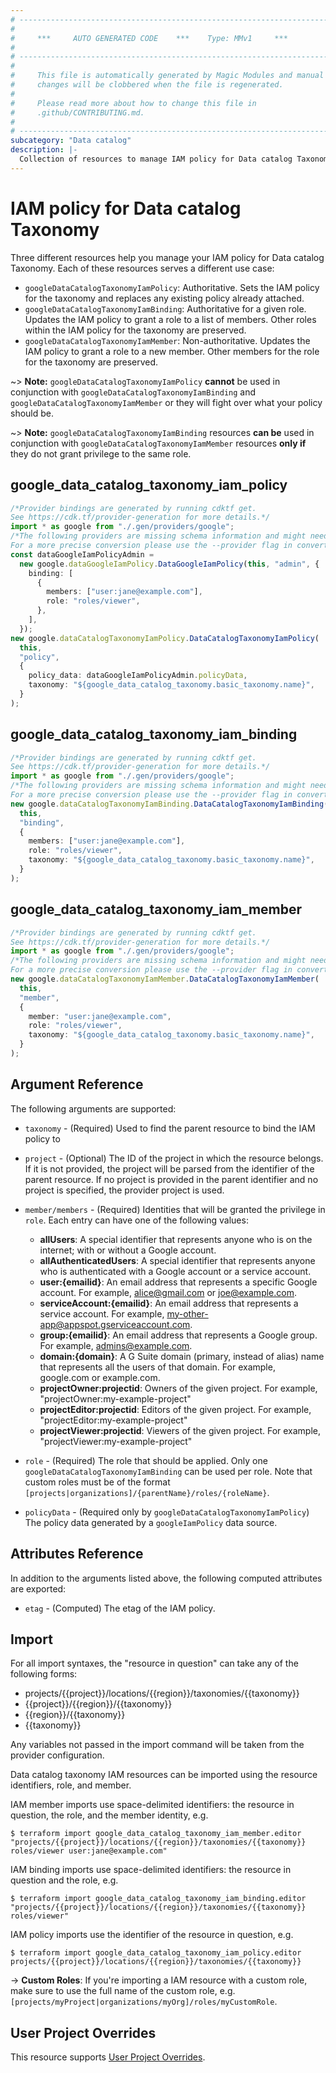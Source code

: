 ```yaml
---
# ----------------------------------------------------------------------------
#
#     ***     AUTO GENERATED CODE    ***    Type: MMv1     ***
#
# ----------------------------------------------------------------------------
#
#     This file is automatically generated by Magic Modules and manual
#     changes will be clobbered when the file is regenerated.
#
#     Please read more about how to change this file in
#     .github/CONTRIBUTING.md.
#
# ----------------------------------------------------------------------------
subcategory: "Data catalog"
description: |-
  Collection of resources to manage IAM policy for Data catalog Taxonomy
---
```


# IAM policy for Data catalog Taxonomy

Three different resources help you manage your IAM policy for Data catalog Taxonomy. Each of these resources serves a different use case:

* `googleDataCatalogTaxonomyIamPolicy`: Authoritative. Sets the IAM policy for the taxonomy and replaces any existing policy already attached.
* `googleDataCatalogTaxonomyIamBinding`: Authoritative for a given role. Updates the IAM policy to grant a role to a list of members. Other roles within the IAM policy for the taxonomy are preserved.
* `googleDataCatalogTaxonomyIamMember`: Non-authoritative. Updates the IAM policy to grant a role to a new member. Other members for the role for the taxonomy are preserved.

\~> **Note:** `googleDataCatalogTaxonomyIamPolicy` **cannot** be used in conjunction with `googleDataCatalogTaxonomyIamBinding` and `googleDataCatalogTaxonomyIamMember` or they will fight over what your policy should be.

\~> **Note:** `googleDataCatalogTaxonomyIamBinding` resources **can be** used in conjunction with `googleDataCatalogTaxonomyIamMember` resources **only if** they do not grant privilege to the same role.

## google\_data\_catalog\_taxonomy\_iam\_policy

```typescript
/*Provider bindings are generated by running cdktf get.
See https://cdk.tf/provider-generation for more details.*/
import * as google from "./.gen/providers/google";
/*The following providers are missing schema information and might need manual adjustments to synthesize correctly: google.
For a more precise conversion please use the --provider flag in convert.*/
const dataGoogleIamPolicyAdmin =
  new google.dataGoogleIamPolicy.DataGoogleIamPolicy(this, "admin", {
    binding: [
      {
        members: ["user:jane@example.com"],
        role: "roles/viewer",
      },
    ],
  });
new google.dataCatalogTaxonomyIamPolicy.DataCatalogTaxonomyIamPolicy(
  this,
  "policy",
  {
    policy_data: dataGoogleIamPolicyAdmin.policyData,
    taxonomy: "${google_data_catalog_taxonomy.basic_taxonomy.name}",
  }
);

```

## google\_data\_catalog\_taxonomy\_iam\_binding

```typescript
/*Provider bindings are generated by running cdktf get.
See https://cdk.tf/provider-generation for more details.*/
import * as google from "./.gen/providers/google";
/*The following providers are missing schema information and might need manual adjustments to synthesize correctly: google.
For a more precise conversion please use the --provider flag in convert.*/
new google.dataCatalogTaxonomyIamBinding.DataCatalogTaxonomyIamBinding(
  this,
  "binding",
  {
    members: ["user:jane@example.com"],
    role: "roles/viewer",
    taxonomy: "${google_data_catalog_taxonomy.basic_taxonomy.name}",
  }
);

```

## google\_data\_catalog\_taxonomy\_iam\_member

```typescript
/*Provider bindings are generated by running cdktf get.
See https://cdk.tf/provider-generation for more details.*/
import * as google from "./.gen/providers/google";
/*The following providers are missing schema information and might need manual adjustments to synthesize correctly: google.
For a more precise conversion please use the --provider flag in convert.*/
new google.dataCatalogTaxonomyIamMember.DataCatalogTaxonomyIamMember(
  this,
  "member",
  {
    member: "user:jane@example.com",
    role: "roles/viewer",
    taxonomy: "${google_data_catalog_taxonomy.basic_taxonomy.name}",
  }
);

```

## Argument Reference

The following arguments are supported:

*   `taxonomy` - (Required) Used to find the parent resource to bind the IAM policy to

*   `project` - (Optional) The ID of the project in which the resource belongs.
    If it is not provided, the project will be parsed from the identifier of the parent resource. If no project is provided in the parent identifier and no project is specified, the provider project is used.

*   `member/members` - (Required) Identities that will be granted the privilege in `role`.
    Each entry can have one of the following values:
    * **allUsers**: A special identifier that represents anyone who is on the internet; with or without a Google account.
    * **allAuthenticatedUsers**: A special identifier that represents anyone who is authenticated with a Google account or a service account.
    * **user:{emailid}**: An email address that represents a specific Google account. For example, alice@gmail.com or joe@example.com.
    * **serviceAccount:{emailid}**: An email address that represents a service account. For example, my-other-app@appspot.gserviceaccount.com.
    * **group:{emailid}**: An email address that represents a Google group. For example, admins@example.com.
    * **domain:{domain}**: A G Suite domain (primary, instead of alias) name that represents all the users of that domain. For example, google.com or example.com.
    * **projectOwner:projectid**: Owners of the given project. For example, "projectOwner:my-example-project"
    * **projectEditor:projectid**: Editors of the given project. For example, "projectEditor:my-example-project"
    * **projectViewer:projectid**: Viewers of the given project. For example, "projectViewer:my-example-project"

*   `role` - (Required) The role that should be applied. Only one
    `googleDataCatalogTaxonomyIamBinding` can be used per role. Note that custom roles must be of the format
    `[projects|organizations]/{parentName}/roles/{roleName}`.

*   `policyData` - (Required only by `googleDataCatalogTaxonomyIamPolicy`) The policy data generated by
    a `googleIamPolicy` data source.

## Attributes Reference

In addition to the arguments listed above, the following computed attributes are
exported:

* `etag` - (Computed) The etag of the IAM policy.

## Import

For all import syntaxes, the "resource in question" can take any of the following forms:

* projects/{{project}}/locations/{{region}}/taxonomies/{{taxonomy}}
* {{project}}/{{region}}/{{taxonomy}}
* {{region}}/{{taxonomy}}
* {{taxonomy}}

Any variables not passed in the import command will be taken from the provider configuration.

Data catalog taxonomy IAM resources can be imported using the resource identifiers, role, and member.

IAM member imports use space-delimited identifiers: the resource in question, the role, and the member identity, e.g.

```console
$ terraform import google_data_catalog_taxonomy_iam_member.editor "projects/{{project}}/locations/{{region}}/taxonomies/{{taxonomy}} roles/viewer user:jane@example.com"
```

IAM binding imports use space-delimited identifiers: the resource in question and the role, e.g.

```console
$ terraform import google_data_catalog_taxonomy_iam_binding.editor "projects/{{project}}/locations/{{region}}/taxonomies/{{taxonomy}} roles/viewer"
```

IAM policy imports use the identifier of the resource in question, e.g.

```console
$ terraform import google_data_catalog_taxonomy_iam_policy.editor projects/{{project}}/locations/{{region}}/taxonomies/{{taxonomy}}
```

\-> **Custom Roles**: If you're importing a IAM resource with a custom role, make sure to use the
full name of the custom role, e.g. `[projects/myProject|organizations/myOrg]/roles/myCustomRole`.

## User Project Overrides

This resource supports [User Project Overrides](https://registry.terraform.io/providers/hashicorp/google/latest/docs/guides/provider_reference#user_project_override).

